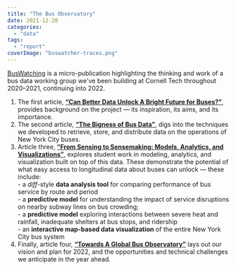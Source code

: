 ```yaml
---
title: "The Bus Observatory"
date: 2021-12-20
categories: 
  - "data"
tags: 
  - "report"
coverImage: "buswatcher-traces.png"
---
```


[BusWatching](https://medium.com/bus-watching?source=post_sidebar--------------------------post_sidebar--------------) is a micro-publication highlighting the thinking and work of a bus data working group we've been building at Cornell Tech throughout 2020–2021, continuing into 2022.

1. The first article, [**“Can Better Data Unlock A Bright Future for Buses?”**](https://medium.com/p/1f1bcea7092d), provides background on the project — its inspiration, its aims, and its importance.
2. The second article, [**“The Bigness of Bus Data”**](https://medium.com/p/a65a276ba2e1), digs into the techniques we developed to retrieve, store, and distribute data on the operations of New York City buses.
3. Article three, [**“From Sensing to Sensemaking: Models, Analytics, and Visualizations”**](https://medium.com/p/896bb42cf39f), explores student work in modeling, analytics, and visualization built on top of this data. These demonstrate the potential of what easy access to longitudinal data about buses can unlock — these include:  
    \- a _diff_\-style **data analysis tool** for comparing performance of bus service by route and period  
    \- a **predictive model** for understanding the impact of service disruptions on nearby subway lines on bus crowding;  
    \- a **predictive model** exploring interactions between severe heat and rainfall, inadequate shelters at bus stops, and ridership  
    \- an **interactive map-based data visualization** of the entire New York City bus system
4. Finally, article four, [**“Towards A Global Bus Observatory”**](https://medium.com/p/822111845e54) lays out our vision and plan for 2022, and the opportunities and technical challenges we anticipate in the year ahead.
